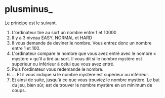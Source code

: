 # plusminus_

Le principe est le suivant.

1. L'ordinateur tire au sort un nombre entre 1 et 10000
2. Il y a 3 niveau EASY, NORMAL et HARD
3. Il vous demande de deviner le nombre. Vous entrez donc un nombre entre 1 et 100.
4. L'ordinateur compare le nombre que vous avez entré avec le nombre « mystère » qu'il a tiré au sort. Il vous dit si le
nombre mystère est supérieur ou inférieur à celui que vous avez entré.
4. Puis l'ordinateur vous redemande le nombre.
5. … Et il vous indique si le nombre mystère est supérieur ou inférieur.
6. Et ainsi de suite, jusqu'à ce que vous trouviez le nombre mystère.
Le but du jeu, bien sûr, est de trouver le nombre mystère en un minimum de coups.
